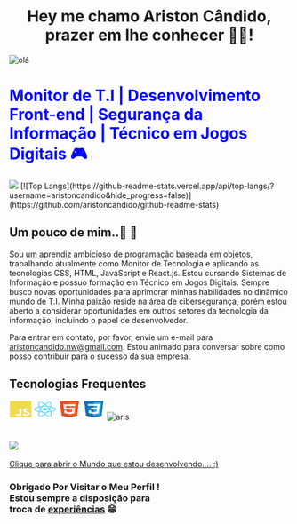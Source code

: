 ## <h1 style="text-align:center;">Hey me chamo Ariston Cândido, prazer em lhe conhecer 🐱‍💻!</h1>

</div>
  
  <div align="center">
  <a href="https://github.com/aristoncandido">
   

  </a>
</div>
 
<div> 

 
  <img style="width:70rem;height:22rem;margin: auto" alt='olá' src="https://thumbs.gfycat.com/DimSoupyIrishsetter-max-1mb.gif"/> 
  
  
  
 
 
 
</div>
 
  <h1 style="color:blue;">
     Monitor de T.I | Desenvolvimento Front-end | Segurança da Informação | Técnico em Jogos Digitais 🎮 
     
   
  
  

    
    
  </h1>
  
  
  
  
  
  
  
  
<div>
  <img height="180em"  src="https://octodex.github.com/images/daftpunktocat-thomas.gif"/>
  [![Top Langs](https://github-readme-stats.vercel.app/api/top-langs/?username=aristoncandido&hide_progress=false)](https://github.com/aristoncandido/github-readme-stats)
<div>
  
  
 <div>
  
  <h2> Um pouco de mim..🗿 🍷</h2>
  <p>
      Sou um aprendiz ambicioso de programação baseada em objetos, trabalhando atualmente como Monitor de Tecnologia e aplicando as tecnologias CSS, HTML, JavaScript e React.js. Estou cursando Sistemas de Informação e possuo formação em Técnico em Jogos Digitais. Sempre busco novas oportunidades para aprimorar minhas habilidades no dinâmico mundo de T.I. Minha paixão reside na área de cibersegurança, porém estou aberto a considerar oportunidades em outros setores da tecnologia da informação, incluindo o papel de desenvolvedor.

Para entrar em contato, por favor, envie um e-mail para aristoncandido.nw@gmail.com. Estou animado para conversar sobre como posso contribuir para o sucesso da sua empresa.
    
       
      
  </p>
 

<h2>Tecnologias Frequentes</h2>


<div style="display:flex">




<div style="; margin_left:5%"> 
<img style="margin-bottom:2%" alt="aris-Js" height="30" width="40" src="https://raw.githubusercontent.com/devicons/devicon/master/icons/javascript/javascript-plain.svg">
  <img  style="margin-bottom:2%" alt="aris-React" height="30" width="40" src="https://raw.githubusercontent.com/devicons/devicon/master/icons/react/react-original.svg">
  <img style="margin-bottom:2%" alt="aris-HTML" height="30" width="40" src="https://raw.githubusercontent.com/devicons/devicon/master/icons/html5/html5-original.svg">
  <img style="margin-bottom:2%" alt="aris-CSS" height="30" width="40" src="https://raw.githubusercontent.com/devicons/devicon/master/icons/css3/css3-original.svg">
  <img style="margin-bottom:2%" alt="aris" height="30" width="40" src="https://cdn.jsdelivr.net/gh/devicons/devicon/icons/bootstrap/bootstrap-plain.svg" />

</div>



</div>


  <br/>

   <a href="https://www.linkedin.com/in/ariston-cândido-44964a1bb/" target="_blank"><img src="https://img.shields.io/badge/-LinkedIn-%230077B5?style=for-the-badge&logo=linkedin&logoColor=white" target="_blank"></a> 

</div>

    
  <p>
        <a href="https://aristonworlds.netlify.app/"> Clique para abrir o Mundo que estou desenvolvendo.... :) 
    </a>
    
   
    
        
  </p>
  
  
</div>


 <h3 style="width:58%">Obrigado Por Visitar o Meu Perfil !
    Estou sempre a disposição para troca de <a href="https://matrixrainn.netlify.app">experiências</a> 😁
   
   
                    
               
    
 </h3>

  
  
  
  
  
